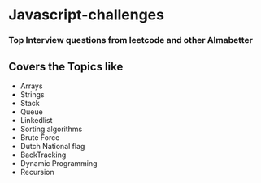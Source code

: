 # Javascript-challenges

<h3>Top Interview questions from leetcode and other Almabetter</h3>

## Covers the Topics like
<ul>
  <li>Arrays</li>
   <li>Strings</li>
    <li>Stack</li>
     <li>Queue</li>
      <li>Linkedlist</li>
       <li>Sorting algorithms</li>
        <li>Brute Force</li>
         <li>Dutch National flag</li>
          <li>BackTracking</li>
           <li>Dynamic Programming</li>
            <li>Recursion</li>
</ul>
